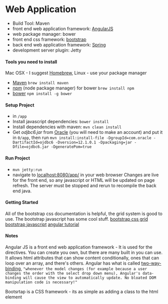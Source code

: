 Web Application
==

* Build Tool: Maven
* front end web application framework: [AngularJS](https://docs.angularjs.org/api)
* web package manager: bower
* front end css framework: [bootstrap](http://getbootstrap.com/css/)
* back end web application framework: [Spring](http://projects.spring.io/spring-framework/) 
* development server plugin: Jetty

#### Tools you need to install
Mac OSX - I suggest [Homebrew](http://brew.sh/), Linux - use your package manager

* [Maven](https://maven.apache.org/) `brew install maven`
* [npm](https://www.npmjs.com/) (node package manager) for bower `brew install npm`
* [bower](http://bower.io/) `npm install -g bower`


#### Setup Project
* in `/app`
* Install javascript dependencies: `bower install`
* Install dependencies with maven: `mvn clean install`
* Get *odjbc6.jar* from [Oracle](http://www.oracle.com/technetwork/apps-tech/jdbc-112010-090769.html) (you will need to make an account) and put it in `0/app`, then run
```mvn install:install-file -DgroupId=com.oracle -DartifactId=ojdbc6 -Dversion=12.1.0.1 -Dpackaging=jar -Dfile=ojdbc6.jar -DgeneratePom=true```

#### Run Project
* `mvn jetty:run`
* navigate to [localhost:8080/app/](localhost:8080/app/) in your web browser
Changes are live for the front end, so any javascript or HTML will be updated on page refresh. 
The server must be stopped and rerun to recompile the back end java.


#### Getting Started
All of the bootstrap css documentation is helpful, the grid system is good to use. The bootstrap javascript has some cool stuff.
[bootstrap css grid](http://getbootstrap.com/css/#grid)
[bootstrap javascript](http://getbootstrap.com/javascript/)
[angular tutorial](https://docs.angularjs.org/tutorial/step_00)

#### Notes
Angular JS is a front end web application framework - It is used for the directives. You can create you own, but there are many built in you can use. It allows html attributes that can show content conditionally, ones that can loop over an array, and there's others. Angular has what is called [two-way-binding](https://docs.angularjs.org/tutorial/step_04), ```"whenever the model changes (for example because a user changes the order with the select drop down menu), Angular's data-binding will cause the view to automatically update. No bloated DOM manipulation code is necessary!"```

Bootsrtap is a CSS framework - its as simple as adding a class to the html element

